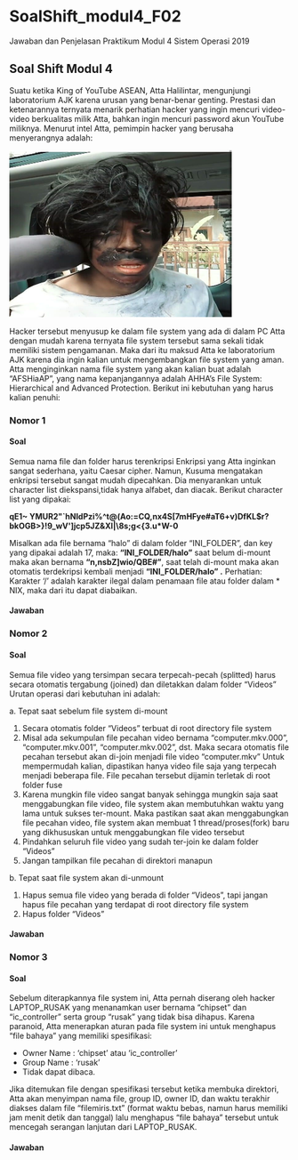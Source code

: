 # SoalShift_modul4_F02
Jawaban dan Penjelasan Praktikum Modul 4 Sistem Operasi 2019

## Soal Shift Modul 4
Suatu ketika King of YouTube ASEAN, Atta Halilintar, mengunjungi laboratorium AJK karena urusan yang benar-benar genting. Prestasi dan ketenarannya ternyata menarik perhatian hacker yang ingin mencuri video-video berkualitas milik Atta, bahkan ingin mencuri password akun YouTube miliknya. Menurut intel Atta, pemimpin hacker yang berusaha menyerangnya adalah:

<img src="https://github.com/WasilatulDN/SoalShift_modul4_F02/blob/master/atta.png" width="400" height="300">

Hacker tersebut menyusup ke dalam file system yang ada di dalam PC Atta dengan mudah karena ternyata file system tersebut sama sekali tidak memiliki sistem pengamanan. Maka dari itu maksud Atta ke laboratorium AJK karena dia ingin kalian untuk mengembangkan file system yang aman.
Atta menginginkan nama file system yang akan kalian buat adalah “AFSHiaAP”, yang nama kepanjangannya adalah AHHA’s File System: Hierarchical and Advanced Protection. Berikut ini kebutuhan yang harus kalian penuhi:

### Nomor 1
#### Soal
Semua nama file dan folder harus terenkripsi
Enkripsi yang Atta inginkan sangat sederhana, yaitu Caesar cipher. Namun, Kusuma mengatakan enkripsi tersebut sangat mudah dipecahkan. Dia menyarankan untuk character list diekspansi,tidak hanya alfabet, dan diacak. Berikut character list yang dipakai:

__qE1~ YMUR2"`hNIdPzi%^t@(Ao:=CQ,nx4S[7mHFye#aT6+v)DfKL$r?bkOGB>}!9_wV']jcp5JZ&Xl|\8s;g<{3.u*W-0__

Misalkan ada file bernama “halo” di dalam folder “INI_FOLDER”, dan key yang dipakai adalah 17, maka:
__“INI_FOLDER/halo”__ saat belum di-mount maka akan bernama __“n,nsbZ]wio/QBE#”__, saat telah di-mount maka akan otomatis terdekripsi kembali menjadi __“INI_FOLDER/halo” .__
Perhatian: Karakter ‘/’ adalah karakter ilegal dalam penamaan file atau folder dalam * NIX, maka dari itu dapat diabaikan.
#### Jawaban

### Nomor 2
#### Soal
Semua file video yang tersimpan secara terpecah-pecah (splitted) harus secara otomatis tergabung (joined) dan diletakkan dalam folder “Videos”
Urutan operasi dari kebutuhan ini adalah:

a. Tepat saat sebelum file system di-mount
1. Secara otomatis folder “Videos” terbuat di root directory file system
2. Misal ada sekumpulan file pecahan video bernama “computer.mkv.000”, “computer.mkv.001”,       “computer.mkv.002”, dst. Maka secara otomatis file pecahan tersebut akan di-join menjadi file             video “computer.mkv”
Untuk mempermudah kalian, dipastikan hanya video file saja yang terpecah menjadi beberapa                 file. File pecahan tersebut dijamin terletak di root folder fuse
3. Karena mungkin file video sangat banyak sehingga mungkin saja saat menggabungkan file video,        file system akan membutuhkan waktu yang lama untuk sukses ter-mount. Maka pastikan saat akan             menggabungkan file pecahan video, file system akan membuat 1 thread/proses(fork) baru yang               dikhususkan untuk menggabungkan file video tersebut
4. Pindahkan seluruh file video yang sudah ter-join ke dalam folder “Videos”
5. Jangan tampilkan file pecahan di direktori manapun

b. Tepat saat file system akan di-unmount
1. Hapus semua file video yang berada di folder “Videos”, tapi jangan hapus file pecahan yang           terdapat di root directory file system
2. Hapus folder “Videos” 
#### Jawaban

### Nomor 3
#### Soal
Sebelum diterapkannya file system ini, Atta pernah diserang oleh hacker LAPTOP_RUSAK yang menanamkan user bernama “chipset” dan “ic_controller” serta group “rusak” yang tidak bisa dihapus. Karena paranoid, Atta menerapkan aturan pada file system ini untuk menghapus “file bahaya” yang memiliki spesifikasi:
* Owner Name 	: ‘chipset’ atau ‘ic_controller’
* Group Name	: ‘rusak’
* Tidak dapat dibaca.

Jika ditemukan file dengan spesifikasi tersebut ketika membuka direktori, Atta akan menyimpan nama file, group ID, owner ID, dan waktu terakhir diakses dalam file “filemiris.txt” (format waktu bebas, namun harus memiliki jam menit detik dan tanggal) lalu menghapus “file bahaya” tersebut untuk mencegah serangan lanjutan dari LAPTOP_RUSAK.
#### Jawaban
